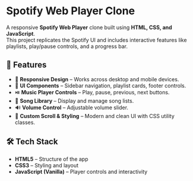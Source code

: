 # Spotify Web Player Clone

A responsive **Spotify Web Player** clone built using **HTML, CSS, and JavaScript**.  
This project replicates the Spotify UI and includes interactive features like playlists, play/pause controls, and a progress bar.

## 📌 Features
- 🎨 **Responsive Design** – Works across desktop and mobile devices.
- 🎵 **UI Components** – Sidebar navigation, playlist cards, footer controls.
- ⏯️ **Music Player Controls** – Play, pause, previous, next buttons.
- 📂 **Song Library** – Display and manage song lists.
- 🔊 **Volume Control** – Adjustable volume slider.
- 📜 **Custom Scroll & Styling** – Modern and clean UI with CSS utility classes.

## 🛠️ Tech Stack
- **HTML5** – Structure of the app
- **CSS3** – Styling and layout
- **JavaScript (Vanilla)** – Player controls and interactivity

